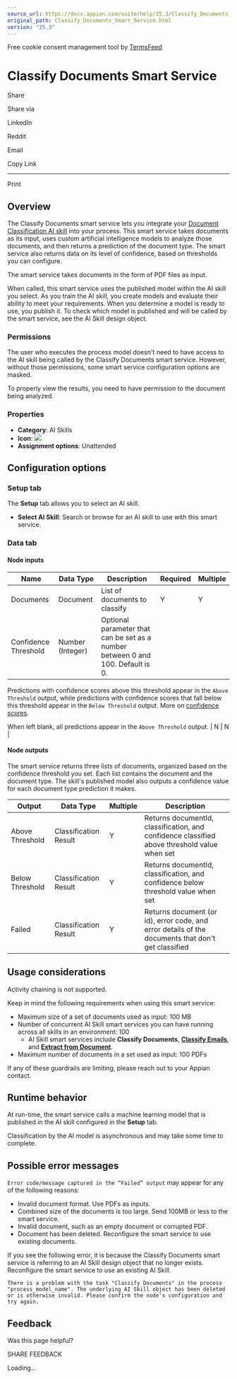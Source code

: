 ```yaml
---
source_url: https://docs.appian.com/suite/help/25.3/Classify_Documents_Smart_Service.html
original_path: Classify_Documents_Smart_Service.html
version: "25.3"
---
```


Free cookie consent management tool by [TermsFeed](https://www.termsfeed.com/)

# Classify Documents Smart Service

Share

Share via

LinkedIn

Reddit

Email

Copy Link

* * *

Print

## Overview

The Classify Documents smart service lets you integrate your [Document Classification AI skill](create-skill-doc-classify.html) into your process. This smart service takes documents as its input, uses custom artificial intelligence models to analyze those documents, and then returns a prediction of the document type. The smart service also returns data on its level of confidence, based on thresholds you can configure.

The smart service takes documents in the form of PDF files as input.

When called, this smart service uses the published model within the AI skill you select. As you train the AI skill, you create models and evaluate their ability to meet your requirements. When you determine a model is ready to use, you publish it. To check which model is published and will be called by the smart service, see the AI Skill design object.

### Permissions

The user who executes the process model doesn't need to have access to the AI skill being called by the Classify Documents smart service. However, without those permissions, some smart service configuration options are masked.

To properly view the results, you need to have permission to the document being analyzed.

### Properties

-   **Category**: AI Skills
-   **Icon**: ![](images/Smart_Service_Icons/Classify_Documents.png)
-   **Assignment options**: Unattended

## Configuration options

### Setup tab

The **Setup** tab allows you to select an AI skill.

-   **Select AI Skill**: Search or browse for an AI skill to use with this smart service.

### Data tab

#### Node inputs

| Name | Data Type | Description | Required | Multiple |
| --- | --- | --- | --- | --- |
| Documents | Document | List of documents to classify | Y | Y |
| Confidence Threshold | Number (Integer) | Optional parameter that can be set as a number between 0 and 100. Default is 0.

Predictions with confidence scores above this threshold appear in the `Above Threshold` output, while predictions with confidence scores that fall below this threshold appear in the `Below Threshold` output. More on [confidence scores](evaluate-ai.html#confidence).

When left blank, all predictions appear in the `Above Threshold` output. | N | N |

#### Node outputs

The smart service returns three lists of documents, organized based on the confidence threshold you set. Each list contains the document and the document type. The skill's published model also outputs a confidence value for each document type prediction it makes.

| Output | Data Type | Multiple | Description |
| --- | --- | --- | --- |
| Above Threshold | Classification Result | Y | Returns documentId, classification, and confidence classified above threshold value when set |
| Below Threshold | Classification Result | Y | Returns documentId, classification, and confidence below threshold value when set |
| Failed | Classification Result | Y | Returns document (or id), error code, and error details of the documents that don't get classified |

## Usage considerations

Activity chaining is not supported.

Keep in mind the following requirements when using this smart service:

-   Maximum size of a set of documents used as input: 100 MB
-   Number of concurrent AI Skill smart services you can have running across all skills in an environment: 100
    -   AI Skill smart services include **Classify Documents**, [**Classify Emails**](Classify_Emails_Smart_Service.html), and [**Extract from Document**](Extract_from_Document_Smart_Service.html).
-   Maximum number of documents in a set used as input: 100 PDFs

If any of these guardrails are limiting, please reach out to your Appian contact.

## Runtime behavior

At run-time, the smart service calls a machine learning model that is published in the AI skill configured in the **Setup** tab.

Classification by the AI model is asynchronous and may take some time to complete.

## Possible error messages

`Error code/message captured in the “Failed” output` may appear for any of the following reasons:

-   Invalid document format. Use PDFs as inputs.
-   Combined size of the documents is too large. Send 100MB or less to the smart service.
-   Invalid document, such as an empty document or corrupted PDF.
-   Document has been deleted. Reconfigure the smart service to use existing documents.

If you see the following error, it is because the Classify Documents smart service is referring to an AI Skill design object that no longer exists. Reconfigure the smart service to use an existing AI Skill.

`There is a problem with the task "Classify Documents" in the process "process_model_name". The underlying AI Skill object has been deleted or is otherwise invalid. Please confirm the node's configuration and try again.`

## Feedback

Was this page helpful?

SHARE FEEDBACK

Loading...